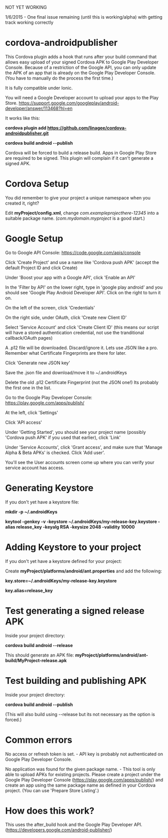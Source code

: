 NOT YET WORKING

1/6/2015 - One final issue remaining (until this is working/alpha) with getting track working correctly

cordova-androidpublisher
========================

This Cordova plugin adds a hook that runs after your build command that allows easy upload of your signed Cordova APK to Google Play Developer Console. Because of a restriction of the Google API, you can only update the APK of an app that is already on the Google Play Developer Console. (You have to manually do the process the first time.)

It is fully compatible under Ionic.

You will need a Google Developer account to upload your apps to the Play Store. https://support.google.com/googleplay/android-developer/answer/113468?hl=en

It works like this:

**cordova plugin add https://github.com/linagee/cordova-androidpublisher.git**

**cordova build android --publish**

Cordova will be forced to build a release build. Apps in Google Play Store are required to be signed. This plugin will complain if it can't generate a signed APK.

Cordova Setup
=============

You did remember to give your project a unique namespace when you created it, right?

Edit **myProject/config.xml**, change _com.exampleprojecthere-12345_ into a suitable package name. (_com.mydomain.myproject_ is a good start.)

Google Setup
============

Go to Google API Console: https://code.google.com/apis/console

Click 'Create Project' and use a name like 'Cordova push APK' (accept the default Project ID and click Create)

Under 'Boost your app with a Google API', click 'Enable an API'

In the 'Filter by API' on the lower right, type in 'google play android' and you should see 'Google Play Android Developer API'. Click on the right to turn it on.

On the left of the screen, click 'Credentials'

On the right side, under OAuth, click 'Create new Client ID'

Select 'Service Account' and click 'Create Client ID' (this means our script will have a stored authentication credential, not use the tranditional callback/OAuth pages)

A .p12 file will be downloaded. Discard/ignore it. Lets use JSON like a pro. Remember what Certificate Fingerprints are there for later.

Click 'Generate new JSON key'

Save the .json file and download/move it to ~/.androidKeys

Delete the old .p12 Certificate Fingerprint (not the JSON one!) Its probably the first one in the list.

Go to the Google Play Developer Console: https://play.google.com/apps/publish/

At the left, click 'Settings'

Click 'API access'

Under 'Getting Started', you should see your project name (possibly 'Cordova push APK' if you used that earlier), click 'Link'

Under 'Service Accounts', click 'Grant access', and make sure that 'Manage Alpha & Beta APKs' is checked. Click 'Add user'.

You'll see the User accounts screen come up where you can verify your service account has access.


Generating Keystore
===================

If you don't yet have a keystore file:

**mkdir -p ~/.androidKeys**

**keytool -genkey -v -keystore ~/.androidKeys/my-release-key.keystore -alias release_key -keyalg RSA -keysize 2048 -validity 10000**

Adding Keystore to your project
===============================

If you don't yet have a keystore defined for your project:

Create **myProject/platforms/android/ant.properties** and add the following:

**key.store=~/.androidKeys/my-release-key.keystore**

**key.alias=release_key**

Test generating a signed release APK
====================================

Inside your project directory:

**cordova build android --release**

This should generate an APK file: **myProject/platforms/android/ant-build/MyProject-release.apk**

Test building and publishing APK
================================

Inside your project directory:

**cordova build android --publish**

(This will also build using --release but its not necessary as the option is forced.)

Common errors
=============

No access or refresh token is set. - API key is probably not authenticated on Google Play Developer Console.

No application was found for the given package name. - This tool is only able to upload APKs for existing projects. Please create a project under the Google Play Developer Console (https://play.google.com/apps/publish/) and create an app using the same package name as defined in your Cordova project. (You can use 'Prepare Store Listing'.)


How does this work?
===================

This uses the after_build hook and the Google Play Developer API. (https://developers.google.com/android-publisher/)

